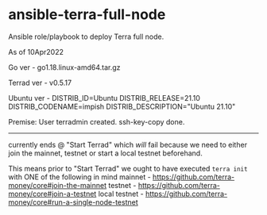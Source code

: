 # ansible-terra-full-node
Ansible role/playbook to deploy Terra full node.

As of 10Apr2022

Go ver - 
  go1.18.linux-amd64.tar.gz

Terrad ver - 
  v0.5.17

Ubuntu ver - 
  DISTRIB_ID=Ubuntu
  DISTRIB_RELEASE=21.10
  DISTRIB_CODENAME=impish
  DISTRIB_DESCRIPTION="Ubuntu 21.10"

Premise:
User terradmin created.
ssh-key-copy done.

---

currently ends @ "Start Terrad" which _will_ fail because we need to either join the mainnet, testnet or start a local testnet beforehand.

This means prior to "Start Terrad" we ought to have executed `terra init` with ONE of the following in mind
mainnet - https://github.com/terra-money/core#join-the-mainnet
testnet - https://github.com/terra-money/core#join-a-testnet
local testnet - https://github.com/terra-money/core#run-a-single-node-testnet

